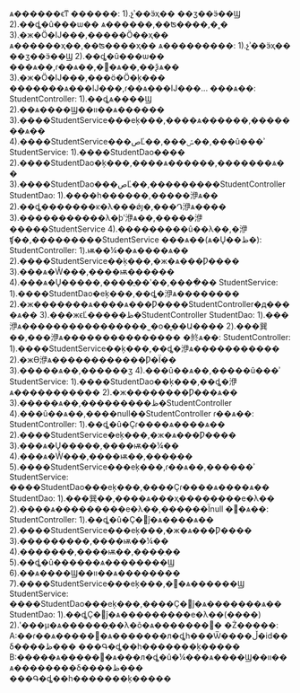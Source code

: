 ѧ������ϵͳ
        ������:
        1).չʾ��ӭҳ��
        ��ӡ��ӭ��Ϣ
        2).��ȡ�û���ѡ��
        ѧ������,��ʦ����,�˳�
        3).ִ�ж�Ӧ�Ĳ���,�����Ӧ��ҳ��
        ѧ������ҳ��,��ʦ����ҳ��
        ѧ���������:
        1).չʾ��ӭҳ��
        ��ӡ��ӭ��Ϣ
        2).��ȡ�û���ѡ��
        ���ѧ��,ɾ��ѧ��,�޸�ѧ��,��ѯѧ��
        3).ִ�ж�Ӧ�Ĳ���,���ö�Ӧ�ķ���
        �������ѧ���Ĳ���,ɾ��ѧ���Ĳ���...
        ���ѧ��:
        StudentController:
        1).��ȡѧ����Ϣ
        2).��ѧ����Ϣ��װ��ѧ������
        3).����StudentService���еķ���,����ѧ������,�������ѧ��
        4).����StudentService���صĽ��,���ݽ��,���û���ʾ
        StudentService:
        1).����StudentDao����
        2).����StudentDao�ķ���,����ѧ������,�������ѧ��
        3).����StudentDao���صĽ��,���������StudentController
        StudentDao:
        1).����һ������,�����洢ѧ��
        2).��ȡ�������ĸ�λ���ǿյ�,���Դ洢ѧ����
        3).�����������λ�þʹ洢ѧ��,�����洢�����StudentService
        4).���������û��λ��,�洢ʧ��,���������StudentService
        ���ѧ��(ѧ�Ų��ظ�):
        StudentController:
        1).ѭ��¼��ѧ����ѧ��
        2).����StudentService��ķ���,�ж�ѧ���Ƿ����
        3).���ѧ�Ŵ���,����ѭ������
        4).���ѧ�Ų�����,����ֱ��ʹ��,����ִ��
        StudentService:
        1).����StudentDao�еķ���,��ȡ�洢ѧ��������
        2).�ж�������ѧ����ѧ���Ƿ����StudentController�д����ѧ��
        3).���жϵĽ�����ظ�StudentController
        StudentDao:
        1).���洢ѧ����������������˽�о�̬��Ա����
        2).���巽��,���洢ѧ���������������
        �鿴ѧ��:
        StudentController:
        1).����StudentService��ķ���,��ȡ�洢ѧ�����������
        2).�жϴ洢ѧ������������Ƿ�Ϊ��
        3).�����ѧ��,������ӡ
        4).���û��ѧ��,�����û���ʾ
        StudentService:
        1).����StudentDao��ķ���,��ȡ�洢ѧ�����������
        2).�ж��������Ƿ���ѧ��
        3).�����ѧ��,���������ظ�StudentController
        4).���û��ѧ��,����null��StudentController
        ɾ��ѧ��:
        StudentController:
        1).��ȡ�û�Ҫɾ����ѧ����ѧ��
        2).����StudentService�еķ���,�ж�ѧ���Ƿ����
        3).���ѧ�Ų�����,����ѭ��¼��
        4).���ѧ�Ŵ���,����ѭ��,����ִ��
        5).����StudentService���еķ���,ɾ��ѧ��,������ʾ
        StudentService:
        ����StudentDao���еķ���,����Ҫɾ����ѧ����ѧ��
        StudentDao:
        1).���巽��,����ѧ���ҳ��������е�λ��
        2).����ѧ���������е�λ��,������Ϊnull
        �޸�ѧ��:
        StudentController:
        1).��ȡ�û�Ҫ�޸ĵ�ѧ����ѧ��
        2).����StudentService���еķ���,�ж�ѧ���Ƿ����
        3).���������,����ѭ��¼��
        4).�������,����ѭ��,����ִ��
        5).��ȡ�û������ѧ��������Ϣ
        6).��ѧ����Ϣ��װ��ѧ��������
        7).����StudentService���еķ���,�޸�ѧ������Ϣ
        StudentService:
        ����StudentDao���еķ���,����Ҫ�޸ĵ�ѧ�������ѧ��
        StudentDao:
        1).��ȡҪ�޸ĵ�ѧ���������е�λ��(����)
        2).ʹ���µ�ѧ������ָ��λ�õ�ѧ�������޸�
        �Ż�����:
        A:��ɾ��ѧ�����޸�ѧ�������л�ȡһ���Ѿ����ڵ�id��δ����ظ���
        ���Գ�ȡ��һ�������ķ�����
        B:�����ѧ�����޸�ѧ���л�ȡ�û�¼���ѧ����Ϣ��װ��ѧ��������δ����ظ���
        ���Գ�ȡ��һ�������ķ�����
		
		
		